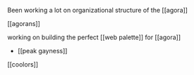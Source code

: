Been working a lot on organizational structure of the [[agora]]

[[agorans]]

working on building the perfect [[web palette]] for [[agora]]
-	[[peak gayness]]

[[coolors]]